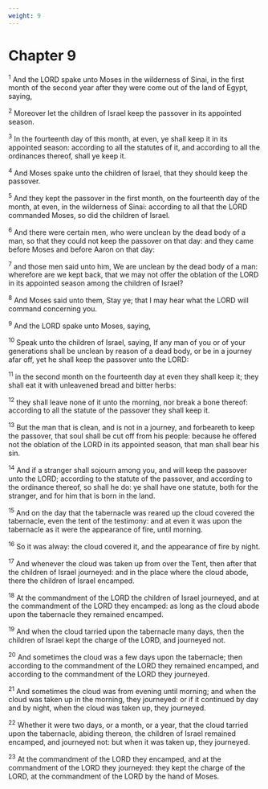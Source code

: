 ```yaml
---
weight: 9
---
```


# Chapter 9

<sup>1</sup> And the LORD spake unto Moses in the wilderness of Sinai, in the first month of the second year after they were come out of the land of Egypt, saying, 

<sup>2</sup> Moreover let the children of Israel keep the passover in its appointed season. 

<sup>3</sup> In the fourteenth day of this month, at even, ye shall keep it in its appointed season: according to all the statutes of it, and according to all the ordinances thereof, shall ye keep it. 

<sup>4</sup> And Moses spake unto the children of Israel, that they should keep the passover. 

<sup>5</sup> And they kept the passover in the first month, on the fourteenth day of the month, at even, in the wilderness of Sinai: according to all that the LORD commanded Moses, so did the children of Israel. 

<sup>6</sup> And there were certain men, who were unclean by the dead body of a man, so that they could not keep the passover on that day: and they came before Moses and before Aaron on that day: 

<sup>7</sup> and those men said unto him, We are unclean by the dead body of a man: wherefore are we kept back, that we may not offer the oblation of the LORD in its appointed season among the children of Israel? 

<sup>8</sup> And Moses said unto them, Stay ye; that I may hear what the LORD will command concerning you. 

<sup>9</sup> And the LORD spake unto Moses, saying, 

<sup>10</sup> Speak unto the children of Israel, saying, If any man of you or of your generations shall be unclean by reason of a dead body, or be in a journey afar off, yet he shall keep the passover unto the LORD: 

<sup>11</sup> in the second month on the fourteenth day at even they shall keep it; they shall eat it with unleavened bread and bitter herbs: 

<sup>12</sup> they shall leave none of it unto the morning, nor break a bone thereof: according to all the statute of the passover they shall keep it. 

<sup>13</sup> But the man that is clean, and is not in a journey, and forbeareth to keep the passover, that soul shall be cut off from his people: because he offered not the oblation of the LORD in its appointed season, that man shall bear his sin. 

<sup>14</sup> And if a stranger shall sojourn among you, and will keep the passover unto the LORD; according to the statute of the passover, and according to the ordinance thereof, so shall he do: ye shall have one statute, both for the stranger, and for him that is born in the land. 

<sup>15</sup> And on the day that the tabernacle was reared up the cloud covered the tabernacle, even the tent of the testimony: and at even it was upon the tabernacle as it were the appearance of fire, until morning. 

<sup>16</sup> So it was alway: the cloud covered it, and the appearance of fire by night. 

<sup>17</sup> And whenever the cloud was taken up from over the Tent, then after that the children of Israel journeyed: and in the place where the cloud abode, there the children of Israel encamped. 

<sup>18</sup> At the commandment of the LORD the children of Israel journeyed, and at the commandment of the LORD they encamped: as long as the cloud abode upon the tabernacle they remained encamped. 

<sup>19</sup> And when the cloud tarried upon the tabernacle many days, then the children of Israel kept the charge of the LORD, and journeyed not. 

<sup>20</sup> And sometimes the cloud was a few days upon the tabernacle; then according to the commandment of the LORD they remained encamped, and according to the commandment of the LORD they journeyed. 

<sup>21</sup> And sometimes the cloud was from evening until morning; and when the cloud was taken up in the morning, they journeyed: or if it continued by day and by night, when the cloud was taken up, they journeyed. 

<sup>22</sup> Whether it were two days, or a month, or a year, that the cloud tarried upon the tabernacle, abiding thereon, the children of Israel remained encamped, and journeyed not: but when it was taken up, they journeyed. 

<sup>23</sup> At the commandment of the LORD they encamped, and at the commandment of the LORD they journeyed: they kept the charge of the LORD, at the commandment of the LORD by the hand of Moses. 


